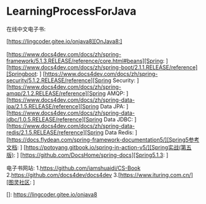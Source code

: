 # LearningProcessForJava

在线中文电子书:    

[https://lingcoder.gitee.io/onjava8][OnJava8:]</br>       
[https://www.docs4dev.com/docs/zh/spring-framework/5.1.3.RELEASE/reference/core.html#beans][Spring: ]
[https://www.docs4dev.com/docs/zh/spring-boot/2.1.1.RELEASE/reference][Springboot: ]
[https://www.docs4dev.com/docs/zh/spring-security/5.1.2.RELEASE/reference][Spring Security: ]
[https://www.docs4dev.com/docs/zh/spring-amqp/2.1.2.RELEASE/reference][Spring AMQP: ]
[https://www.docs4dev.com/docs/zh/spring-data-jpa/2.1.5.RELEASE/reference][Spring Data JPA: ]
[https://www.docs4dev.com/docs/zh/spring-data-jdbc/1.0.5.RELEASE/reference][Spring Data JDBC: ]
[https://www.docs4dev.com/docs/zh/spring-data-redis/2.1.5.RELEASE/reference][Spring Data Redis: ]
[https://docs.flydean.com/spring-framework-documentation5/][Spring5参考文档: ]
[https://potoyang.gitbook.io/spring-in-action-v5/][Spring实战(第五版): ]
[https://github.com/DocsHome/spring-docs][Spring5.1.3: ]

电子书网站:
    1.https://github.com/iamshuaidi/CS-Book
    2.https://github.com/docs4dev/docs4dev
    3.[https://www.ituring.com.cn/][图灵社区: ]

[]: https://lingcoder.gitee.io/onjava8

[Spring: ]: https://www.docs4dev.com/docs/zh/spring-framework/5.1.3.RELEASE/reference/core.html#beans

[Springboot: ]: https://www.docs4dev.com/docs/zh/spring-boot/2.1.1.RELEASE/reference

[Spring Security: ]: https://www.docs4dev.com/docs/zh/spring-security/5.1.2.RELEASE/reference

[Spring AMQP: ]: https://www.docs4dev.com/docs/zh/spring-amqp/2.1.2.RELEASE/reference

[Spring Data JPA: ]: https://www.docs4dev.com/docs/zh/spring-data-jpa/2.1.5.RELEASE/reference

[Spring Data JDBC: ]: https://www.docs4dev.com/docs/zh/spring-data-jdbc/1.0.5.RELEASE/reference

[Spring Data Redis: ]: https://www.docs4dev.com/docs/zh/spring-data-redis/2.1.5.RELEASE/reference

[Spring5参考文档: ]: https://docs.flydean.com/spring-framework-documentation5/

[Spring实战(第五版): ]: https://potoyang.gitbook.io/spring-in-action-v5/

[Spring5.1.3: ]: https://github.com/DocsHome/spring-docs

[图灵社区: ]: https://www.ituring.com.cn/